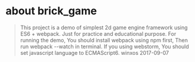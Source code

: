 # about brick_game
> This project is a demo of simplest 2d game engine framework using ES6 + webpack.
> Just for practice and educational purpose.
> For running the demo, You should install webpack using npm first, Then run webpack --watch in terminal.
> If you using webstorm, You should set javascript language to ECMAScript6.
> winxos 2017-09-07
